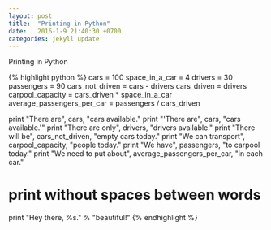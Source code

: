 ```yaml
---
layout: post
title:  "Printing in Python"
date:   2016-1-9 21:40:30 +0700
categories: jekyll update
---
```

Printing in Python

{% highlight python %}
cars = 100
space_in_a_car = 4
drivers = 30
passengers = 90
cars_not_driven = cars - drivers
cars_driven = drivers
carpool_capacity = cars_driven * space_in_a_car
average_passengers_per_car = passengers / cars_driven

print "There are", cars, "cars available."
print "'There are", cars, "cars available.'"
print "There are only", drivers, "drivers available."
print "There will be", cars_not_driven, "empty cars today."
print "We can transport", carpool_capacity, "people today."
print "We have", passengers, "to carpool today."
print "We need to put about", average_passengers_per_car, "in each car."

# print without spaces between words
print "Hey there, %s." % "beautiful!"
{% endhighlight %}